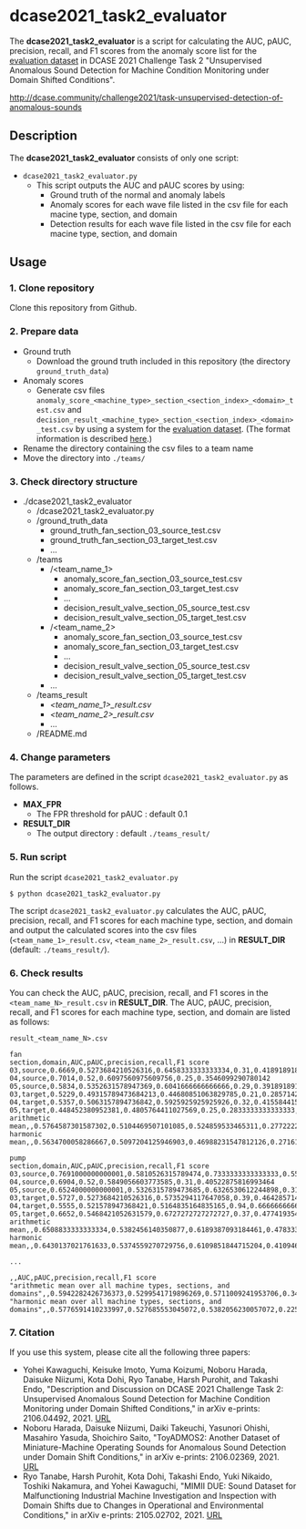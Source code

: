 # dcase2021_task2_evaluator
The **dcase2021_task2_evaluator** is a script for calculating the AUC, pAUC, precision, recall, and F1 scores from the anomaly score list for the [evaluation dataset](https://zenodo.org/record/4884786) in DCASE 2021 Challenge Task 2 "Unsupervised Anomalous Sound Detection for Machine Condition Monitoring under Domain Shifted Conditions".

http://dcase.community/challenge2021/task-unsupervised-detection-of-anomalous-sounds

## Description

The **dcase2021_task2_evaluator** consists of only one script:
- `dcase2021_task2_evaluator.py`
    - This script outputs the AUC and pAUC scores by using: 
      - Ground truth of the normal and anomaly labels
      - Anomaly scores for each wave file listed in the csv file for each macine type, section, and domain
      - Detection results for each wave file listed in the csv file for each macine type, section, and domain

## Usage
### 1. Clone repository
Clone this repository from Github.

### 2. Prepare data
- Ground truth
    - Download the ground truth included in this repository (the directory `ground_truth_data`)
- Anomaly scores
    - Generate csv files `anomaly_score_<machine_type>_section_<section_index>_<domain>_test.csv` and `decision_result_<machine_type>_section_<section_index>_<domain>_test.csv` by using a system for the [evaluation dataset](https://zenodo.org/record/4884786). (The format information is described [here](http://dcase.community/challenge2021/task-unsupervised-detection-of-anomalous-sounds#submission).) 
- Rename the directory containing the csv files to a team name
- Move the directory into `./teams/`

### 3. Check directory structure
- ./dcase2021_task2_evaluator
    - /dcase2021_task2_evaluator.py
    - /ground_truth_data
        - ground_truth_fan_section_03_source_test.csv
        - ground_truth_fan_section_03_target_test.csv
        - ...
    - /teams
        - /<team_name_1>
            - anomaly_score_fan_section_03_source_test.csv
            - anomaly_score_fan_section_03_target_test.csv
            - ...
            - decision_result_valve_section_05_source_test.csv
            - decision_result_valve_section_05_target_test.csv
        - /<team_name_2>
            - anomaly_score_fan_section_03_source_test.csv
            - anomaly_score_fan_section_03_target_test.csv
            - ...
            - decision_result_valve_section_05_source_test.csv
            - decision_result_valve_section_05_target_test.csv
        - ...
    - /teams_result
        - *<team_name_1>_result.csv*
        - *<team_name_2>_result.csv*
        - ...
    - /README.md


### 4. Change parameters
The parameters are defined in the script `dcase2021_task2_evaluator.py` as follows.
- **MAX_FPR**
    - The FPR threshold for pAUC : default 0.1
- **RESULT_DIR**
    - The output directory : default `./teams_result/`

### 5. Run script
Run the script `dcase2021_task2_evaluator.py`
```
$ python dcase2021_task2_evaluator.py
```
The script `dcase2021_task2_evaluator.py` calculates the AUC, pAUC, precision, recall, and F1 scores for each machine type, section, and domain and output the calculated scores into the csv files (`<team_name_1>_result.csv`, `<team_name_2>_result.csv`, ...) in **RESULT_DIR** (default: `./teams_result/`).

### 6. Check results
You can check the AUC, pAUC, precision, recall, and F1 scores in the `<team_name_N>_result.csv` in **RESULT_DIR**.
The AUC, pAUC, precision, recall, and F1 scores for each machine type, section, and domain are listed as follows:

`result_<team_name_N>.csv`
```
fan
section,domain,AUC,pAUC,precision,recall,F1 score
03,source,0.6669,0.5273684210526316,0.6458333333333334,0.31,0.41891891891891897
04,source,0.7014,0.52,0.6097560975609756,0.25,0.3546099290780142
05,source,0.5834,0.5352631578947369,0.6041666666666666,0.29,0.3918918918918919
03,target,0.5229,0.49315789473684213,0.44680851063829785,0.21,0.2857142857142857
04,target,0.5357,0.5063157894736842,0.5925925925925926,0.32,0.41558441558441556
05,target,0.448452380952381,0.4805764411027569,0.25,0.2833333333333333,0.265625
arithmetic mean,,0.5764587301587302,0.5104469507101085,0.524859533465311,0.27722222222222226,0.35539074019792105
harmonic mean,,0.5634700058286667,0.5097204125946903,0.46988231547812126,0.27161121188342247,0.3442384874315228

pump
section,domain,AUC,pAUC,precision,recall,F1 score
03,source,0.7691000000000001,0.5810526315789474,0.7333333333333333,0.55,0.6285714285714286
04,source,0.6904,0.52,0.5849056603773585,0.31,0.40522875816993464
05,source,0.6524000000000001,0.5326315789473685,0.6326530612244898,0.31,0.4161073825503356
03,target,0.5727,0.5273684210526316,0.5735294117647058,0.39,0.46428571428571425
04,target,0.5555,0.521578947368421,0.5164835164835165,0.94,0.6666666666666667
05,target,0.6652,0.5468421052631579,0.6727272727272727,0.37,0.4774193548387097
arithmetic mean,,0.6508833333333334,0.5382456140350877,0.6189387093184461,0.47833333333333333,0.5097132175137983
harmonic mean,,0.6430137021761633,0.5374559270729756,0.6109851844715204,0.4109468072022102,0.49138771043892926

...

,,AUC,pAUC,precision,recall,F1 score
"arithmetic mean over all machine types, sections, and domains",,0.5942282426736373,0.5299541719896269,0.5711009241953706,0.3449928942043095,0.40727750568532234
"harmonic mean over all machine types, sections, and domains",,0.5776591410233997,0.527685553045072,0.5382056230057072,0.22529948927941607,0.31763363477051193
```

### 7. Citation
If you use this system, please cite all the following three papers:
- Yohei Kawaguchi, Keisuke Imoto, Yuma Koizumi, Noboru Harada, Daisuke Niizumi, Kota Dohi, Ryo Tanabe, Harsh Purohit, and Takashi Endo, "Description and Discussion on DCASE 2021 Challenge Task 2: Unsupervised Anomalous Sound Detection for Machine Condition Monitoring under Domain Shifted Conditions," in arXiv e-prints: 2106.04492, 2021. [URL](https://arxiv.org/abs/2106.04492)
- Noboru Harada, Daisuke Niizumi, Daiki Takeuchi, Yasunori Ohishi, Masahiro Yasuda, Shoichiro Saito, "ToyADMOS2: Another Dataset of Miniature-Machine Operating Sounds for Anomalous Sound Detection under Domain Shift Conditions," in arXiv e-prints: 2106.02369, 2021. [URL](https://arxiv.org/abs/2106.02369)
- Ryo Tanabe, Harsh Purohit, Kota Dohi, Takashi Endo, Yuki Nikaido, Toshiki Nakamura, and Yohei Kawaguchi, "MIMII DUE: Sound Dataset for Malfunctioning Industrial Machine Investigation and Inspection with Domain Shifts due to Changes in Operational and Environmental Conditions," in arXiv e-prints: 2105.02702, 2021. [URL](https://arxiv.org/abs/2105.02702)

